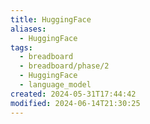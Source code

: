 ```yaml
---
title: HuggingFace
aliases:
  - HuggingFace
tags:
  - breadboard
  - breadboard/phase/2
  - HuggingFace
  - language_model
created: 2024-05-31T17:44:42
modified: 2024-06-14T21:30:25
---
```


